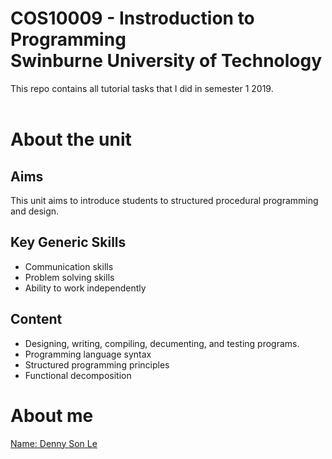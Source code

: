 # COS10009 - Instroduction to Programming<br/>Swinburne University of Technology

This repo contains all tutorial tasks that I did in semester 1 2019.
<br/><br/>

# About the unit

## Aims

This unit aims to introduce students to structured procedural programming and design.

## Key Generic Skills

- Communication skills
- Problem solving skills
- Ability to work independently

## Content

- Designing, writing, compiling, decumenting, and testing programs.
- Programming language syntax
- Structured programming principles
- Functional decomposition

# About me

[Name: Denny Son Le](https://github.com/denny-sonle)
